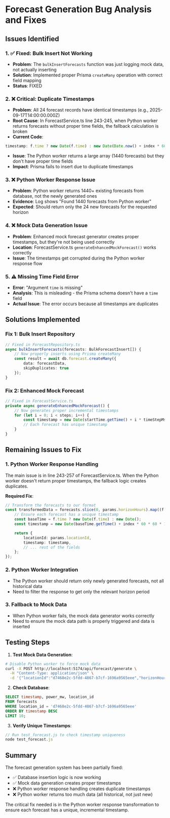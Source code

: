 # Forecast Generation Bug Analysis and Fixes

## Issues Identified

### 1. ✅ **Fixed: Bulk Insert Not Working**
- **Problem**: The `bulkInsertForecasts` function was just logging mock data, not actually inserting
- **Solution**: Implemented proper Prisma `createMany` operation with correct field mapping
- **Status**: FIXED

### 2. ❌ **Critical: Duplicate Timestamps**
- **Problem**: All 24 forecast records have identical timestamps (e.g., 2025-09-17T14:00:00.000Z)
- **Root Cause**: In ForecastService.ts line 243-245, when Python worker returns forecasts without proper time fields, the fallback calculation is broken
- **Current Code**:
```typescript
timestamp: f.time ? new Date(f.time) : new Date(Date.now() + index * 60 * 60 * 1000)
```
- **Issue**: The Python worker returns a large array (1440 forecasts) but they don't have proper time fields
- **Impact**: Prisma fails to insert due to duplicate timestamps

### 3. ❌ **Python Worker Response Issue**
- **Problem**: Python worker returns 1440+ existing forecasts from database, not the newly generated ones
- **Evidence**: Log shows "Found 1440 forecasts from Python worker"
- **Expected**: Should return only the 24 new forecasts for the requested horizon

### 4. ❌ **Mock Data Generation Issue**
- **Problem**: Enhanced mock forecast generator creates proper timestamps, but they're not being used correctly
- **Location**: ForecastService.ts `generateEnhancedMockForecast()` works correctly
- **Issue**: The timestamps get corrupted during the Python worker response flow

### 5. ⚠️ **Missing Time Field Error**
- **Error**: "Argument `time` is missing"
- **Analysis**: This is misleading - the Prisma schema doesn't have a `time` field
- **Actual Issue**: The error occurs because all timestamps are duplicates

## Solutions Implemented

### Fix 1: Bulk Insert Repository
```typescript
// Fixed in ForecastRepository.ts
async bulkInsertForecasts(forecasts: BulkForecastInsert[]) {
    // Now properly inserts using Prisma createMany
    const result = await db.forecast.createMany({
        data: forecastData,
        skipDuplicates: true
    });
}
```

### Fix 2: Enhanced Mock Forecast
```typescript
// Fixed in ForecastService.ts
private async generateEnhancedMockForecast() {
    // Now generates proper incremental timestamps
    for (let i = 0; i < steps; i++) {
        const timestamp = new Date(startTime.getTime() + i * timeStepMs);
        // Each forecast has unique timestamp
    }
}
```

## Remaining Issues to Fix

### 1. Python Worker Response Handling
The main issue is in line 243-257 of ForecastService.ts. When the Python worker doesn't return proper timestamps, the fallback logic creates duplicates.

**Required Fix**:
```typescript
// Transform the forecasts to our format
const transformedData = forecasts.slice(0, params.horizonHours).map((f: any, index: number) => {
    // Ensure each forecast has a unique timestamp
    const baseTime = f.time ? new Date(f.time) : new Date();
    const timestamp = new Date(baseTime.getTime() + index * 60 * 60 * 1000);

    return {
        locationId: params.locationId,
        timestamp: timestamp,
        // ... rest of the fields
    };
});
```

### 2. Python Worker Integration
- The Python worker should return only newly generated forecasts, not all historical data
- Need to filter the response to get only the relevant horizon period

### 3. Fallback to Mock Data
- When Python worker fails, the mock data generator works correctly
- Need to ensure the mock data path is properly triggered and data is inserted

## Testing Steps

1. **Test Mock Data Generation**:
```bash
# Disable Python worker to force mock data
curl -X POST http://localhost:5174/api/forecast/generate \
  -H "Content-Type: application/json" \
  -d '{"locationId":"d7468e2c-5fdd-4867-b7cf-1696a9565eee","horizonHours":24,"modelType":"ML_ENSEMBLE","useWeather":true}'
```

2. **Check Database**:
```sql
SELECT timestamp, power_mw, location_id
FROM forecasts
WHERE location_id = 'd7468e2c-5fdd-4867-b7cf-1696a9565eee'
ORDER BY timestamp DESC
LIMIT 10;
```

3. **Verify Unique Timestamps**:
```javascript
// Run test_forecast.js to check timestamp uniqueness
node test_forecast.js
```

## Summary

The forecast generation system has been partially fixed:
- ✅ Database insertion logic is now working
- ✅ Mock data generation creates proper timestamps
- ❌ Python worker response handling creates duplicate timestamps
- ❌ Python worker returns too much data (all historical, not just new)

The critical fix needed is in the Python worker response transformation to ensure each forecast has a unique, incremental timestamp.